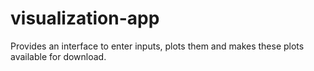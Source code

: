 # visualization-app
Provides an interface to enter inputs, plots them and makes these plots available for download.

